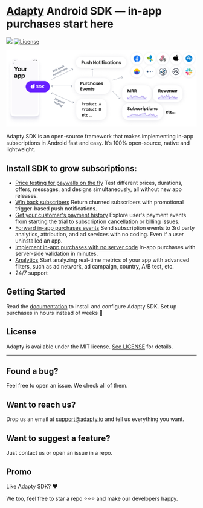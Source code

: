 # [Adapty](https://adapty.io/?utm_source=github&utm_medium=content&utm_campaign=AdaptySDK-Android) Android SDK — in-app purchases start here

[![](https://jitpack.io/v/adaptyteam/AdaptySDK-Android.svg)](http://bit.ly/3s0Bu3r)
[![License](https://img.shields.io/badge/license-MIT-brightgreen.svg)](https://github.com/adaptyteam/AdaptySDK-Android/blob/master/LICENSE)

![Adapty: CRM for mobile apps with subscriptions](/adapty-schema.png)

Adapty SDK is an open-source framework that makes implementing in-app subscriptions in Android fast and easy. It’s 100% open-source, native and lightweight.

## Install SDK to grow subscriptions:

- [Price testing for paywalls on the fly](https://docs.adapty.io/docs/ab-test?utm_source=github&utm_medium=content&utm_campaign=AdaptySDK-Android)
Test different prices, durations, offers, messages, and designs simultaneously, all without new app releases.
- [Win back subscribers](https://docs.adapty.io/docs/promo-campaigns?utm_source=github&utm_medium=content&utm_campaign=AdaptySDK-Android)
Return churned subscribers with promotional trigger-based push notifications.
- [Get your customer's payment history](https://docs.adapty.io/docs/profiles-crm?utm_source=github&utm_medium=content&utm_campaign=AdaptySDK-Android)
Explore user's payment events from starting the trial to subscription cancellation or billing issues.
- [Forward in-app purchases events](https://docs.adapty.io/docs/events?utm_source=github&utm_medium=content&utm_campaign=AdaptySDK-Android)
Send subscription events to 3rd party analytics, attribution, and ad services with no coding. Even if a user uninstalled an app.
- [Implement in-app purchases with no server code](https://docs.adapty.io/docs/android-sdk-configuration?utm_source=github&utm_medium=content&utm_campaign=AdaptySDK-Android)
In-app purchases with server-side validation in minutes.
- [Analytics](https://docs.adapty.io/docs/analytics-charts?utm_source=github&utm_medium=content&utm_campaign=AdaptySDK-Android)
Start analyzing real-time metrics of your app with advanced filters, such as ad network, ad campaign, country, A/B test, etc.
- 24/7 support

## Getting Started

Read the [documentation](https://docs.adapty.io/docs/android-sdk-installation?utm_source=github&utm_medium=content&utm_campaign=AdaptySDK-Android) to install and configure Adapty SDK. Set up purchases in hours instead of weeks :rocket:

## License

Adapty is available under the MIT license. [See LICENSE](https://github.com/adaptyteam/AdaptySDK-Android/blob/master/LICENSE) for details.

---

## Found a bug?

Feel free to open an issue. We check all of them.

## Want to reach us?

Drop us an email at support@adapty.io and tell us everything you want.

## Want to suggest a feature?

Just contact us or open an issue in a repo.

## Promo

Like Adapty SDK? ❤️

We too, feel free to star a repo ⭐️⭐️⭐️ and make our developers happy.
